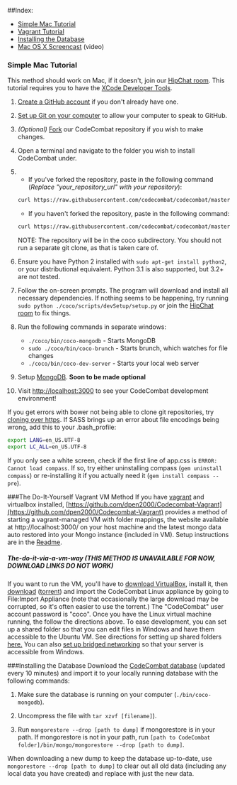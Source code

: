 ##Index:

* [Simple Mac Tutorial](#simple-mac-tutorial)
* [Vagrant Tutorial](#the-do-it-yourself-vagrant-vm-method)
* [Installing the Database](#installing-the-database)
* [Mac OS X Screencast](https://www.youtube.com/watch?v=fom1ksXSbKM) (video)

### Simple Mac Tutorial

This method should work on Mac, if it doesn't, join our [HipChat room](https://www.hipchat.com/g3plnOKqa). This tutorial requires you to have the [XCode Developer Tools](http://itunes.apple.com/us/app/xcode/id497799835?ls=1&mt=12).

1. [Create a GitHub account](https://github.com/join) if you don't already have one.
2. [Set up Git on your computer](https://help.github.com/articles/set-up-git/) to allow your computer to speak to GitHub.
3. _(Optional)_ [Fork](https://github.com/codecombat/codecombat/fork) our CodeCombat repository if you wish to make changes.
4. Open a terminal and navigate to the folder you wish to install CodeCombat under.
5. * If you've forked the repository, paste in the following command (*Replace "your_repository_url" with your repository*):

    ```bash
    curl https://raw.githubusercontent.com/codecombat/codecombat/master/scripts/devSetup/bootstrap.sh | bash -s your_repository_url  
    ```
   * If you haven't forked the repository, paste in the following command:

    ```bash
    curl https://raw.githubusercontent.com/codecombat/codecombat/master/scripts/devSetup/bootstrap.sh | bash
    ```

    NOTE: The repository will be in the coco subdirectory. You should not run a separate git clone, as that is taken care of.
6. Ensure you have Python 2 installed with `sudo apt-get install python2`, or your distributional equivalent.  Python 3.1 is also supported, but 3.2+ are not tested.
7. Follow the on-screen prompts.  The program will download and install all necessary dependencies. If nothing seems to be happening, try running `sudo python ./coco/scripts/devSetup/setup.py` or join the [HipChat room](www.hipchat.com/g3plnOKqa) to fix things.
8.  Run the following commands in separate windows:
    * `./coco/bin/coco-mongodb` - Starts MongoDB
    * `sudo ./coco/bin/coco-brunch` - Starts brunch, which watches for file changes 
    * `./coco/bin/coco-dev-server` - Starts your local web server
9. Setup [MongoDB](#installing-the-database). **Soon to be made optional**
10. Visit [http://localhost:3000](http://localhost:3000) to see your CodeCombat development environment!

If you get errors with bower not being able to clone git repositories, try [cloning over https](http://stackoverflow.com/questions/1722807/git-convert-git-urls-to-http-urls/11383587#11383587). If SASS brings up an error about file encodings being wrong, add this to your .bash_profile:

```bash
export LANG=en_US.UTF-8
export LC_ALL=en_US.UTF-8
```

If you only see a white screen, check if the first line of app.css is `ERROR: Cannot load compass`. If so, try either uninstalling compass (`gem uninstall compass`) or re-installing it if you actually need it (`gem install compass --pre`).

###The Do-It-Yourself Vagrant VM Method
If you have [vagrant](http://www.vagrantup.com/) and virtualbox installed, [https://github.com/dpen2000/Codecombat-Vagrant](https://github.com/dpen2000/Codecombat-Vagrant) provides a method of starting a vagrant-managed VM with folder mappings, the website available at http://localhost:3000/ on your host machine and the latest mongo data auto restored into your Mongo instance (included in VM). Setup instructions are in the [Readme](https://github.com/dpen2000/Codecombat-Vagrant/blob/master/README.md).
##### The-do-it-via-a-vm-way (THIS METHOD IS UNAVAILABLE FOR NOW, DOWNLOAD LINKS DO NOT WORK)
If you want to run the VM, you'll have to [download VirtualBox](http://download.virtualbox.org/virtualbox/4.3.6/VirtualBox-4.3.6-91406-Win.exe), install it, then [download](https://s3.amazonaws.com/CodeCombatLargeFiles/CoCoLinux.ova) ([torrent](https://s3.amazonaws.com/CodeCombatLargeFiles/CoCoLinux.ova?torrent)) and import the CodeCombat Linux appliance by going to File:Import Appliance (note that occasionally the large download may be corrupted, so it's often easier to use the torrent.) The "CodeCombat" user account password is "coco". Once you have the Linux virtual machine running, the follow the directions above. To ease development, you can set up a shared folder so that you can edit files in Windows and have them accessible to the Ubuntu VM. See directions for setting up shared folders [here.](http://mikesmithers.wordpress.com/2011/03/23/installing-ubuntu-in-virtualbox-on-a-windows-7-host/#attachment_898) You can also [set up bridged networking](http://askubuntu.com/questions/196118/how-to-access-localhost-on-virtualbox-host-machine) so that your server is accessible from Windows.

###Installing the Database
Download the [CodeCombat database](http://54.91.159.37/dump.tar.gz) (updated every 10 minutes) and import it to your locally running database with the following commands:

1. Make sure the database is running on your computer (`./bin/coco-mongodb`).

1. Uncompress the file with `tar xzvf [filename]`).

1. Run `mongorestore --drop [path to dump]` if mongorestore is in your path. If mongorestore is not in your path, run `[path to CodeCombat folder]/bin/mongo/mongorestore --drop [path to dump]`.

When downloading a new dump to keep the database up-to-date, use `mongorestore --drop [path to dump]` to clear out all old data (including any local data you have created) and replace with just the new data.